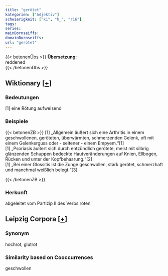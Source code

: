```yaml
---
title: "gerötet"
kategorien: ["Adjektiv"]
schwierigkeit: ["k1", "h_", "r16"]
tags:
series:
mainDornseiffs:
domainDornseiffs:
url: "gerötet"
---
```


{{< betonenÜbs >}}
**Übersetzung:**  
reddened  
{{< /betonenÜbs >}}

## Wiktionary [[+](https://de.wiktionary.org/wiki/gerötet)]

### Bedeutungen
[1] eine Rötung aufweisend  

### Beispiele
{{< betonenZB >}}
[1] „Allgemein äußert sich eine Arthritis in einem geschwollenen, geröteten, überwärmten, schmerzenden Gelenk, oft mit einem Gelenkerguss oder - seltener - einem Empyem.“[1]  
[1] „Psoriasis äußert sich durch entzündlich gerötete, meist mit silbrig glänzenden Schuppen bedeckte Hautveränderungen auf Knien, Ellbogen, Rücken und unter der Kopfbehaarung.“[2]  
[1] „Bei einer Glossitis ist die Zunge geschwollen, stark gerötet, schmerzhaft und manchmal weißlich belegt.“[3]  

{{< /betonenZB >}}
### Herkunft
abgeleitet vom Partizip II des Verbs röten  


## Leipzig Corpora [[+](https://corpora.uni-leipzig.de/en/res?word=gerötet&corpusId=deu_newscrawl-public_2018)]


### Synonym
hochrot, glutrot


### Similarity based on Cooccurrences
geschwollen

